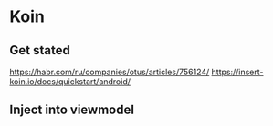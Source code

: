 # Koin
## Get stated
https://habr.com/ru/companies/otus/articles/756124/
https://insert-koin.io/docs/quickstart/android/
## Inject into viewmodel

## 